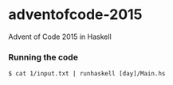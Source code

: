 # adventofcode-2015
Advent of Code 2015 in Haskell

### Running the code
```shell
$ cat 1/input.txt | runhaskell [day]/Main.hs
```

